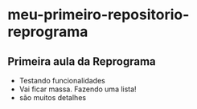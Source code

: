  # meu-primeiro-repositorio-reprograma

 ## Primeira aula da Reprograma


* Testando funcionalidades
* Vai ficar massa. Fazendo uma lista!
* são muitos detalhes  